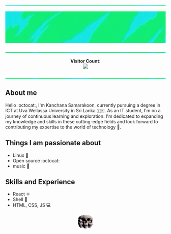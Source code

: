 <!--hey buddy, This is open source, get anything you want -->



<!--
<p align="left">
<a href="https://git.io/typing-svg"><img src="https://readme-typing-svg.demolab.com?font=Fira+Code&pause=1000&color=3566E6&width=435&lines=%F0%9F%91%8B+Hi+there!+I'm+Kanchana+Samarakoon" alt="Typing SVG" />
</a>
</p>
-->

<p align="center"> 
<img src="https://raw.githubusercontent.com/kanchana66/kanchana66/main/resources/banner5.3t.gif" alt="banner" width="1000" height="2">
</p>

<p align="center">
<img src="https://raw.githubusercontent.com/kanchana66/kanchana66/main/resources/banner5.3.gif" alt="banner" width="1000" height="100"> 
</p>
<!--banner w-1000 h-100 box 400x400 -->

<p align="center"> 
<img src="https://raw.githubusercontent.com/kanchana66/kanchana66/main/resources/banner5.3b.gif" alt="banner" width="1000" height="2">
</p>

<p align="center"> 
 <b> Visitor Count: </b> <br>
  <img src="https://profile-counter.glitch.me/kanchana66/count.svg" /> 
</p>

<p align="center"> 
<img src="https://raw.githubusercontent.com/kanchana66/kanchana66/main/resources/banner5.3b.gif" alt="banner" width="1000" height="2">
</p>

## About me

Hello :octocat:, I'm Kanchana Samarakoon, currently pursuing a degree in ICT at Uva Wellassa University in Sri Lanka 🇱🇰. As an IT student, I'm on a journey of continuous learning and exploration. I'm dedicated to expanding my knowledge and skills in these cutting-edge fields and look forward to contributing my expertise to the world of technology :ghost:.

## Things I am passionate about

- Linux :space_invader:
- Open source :octocat:
- music :musical_keyboard:

## Skills and Experience

-  React ⚛
-  Shell 📱
-  HTML, CSS, JS 💻

<p align="center">
<img  src="https://github.com/kanchana66/kanchana66/blob/main/other.gif/go6.gif" alt="Endbanner" width="50" height="50">
</p>


<!-- <hr />

[![Ashutosh's github activity graph](https://github-readme-activity-graph.vercel.app/graph?username=kanchana66&bg_color=0d1117&color=878787&line=4c8ed9&point=878787&area=true&hide_border=true)](https://github.com/ashutosh00710/github-readme-activity-graph)
-->
